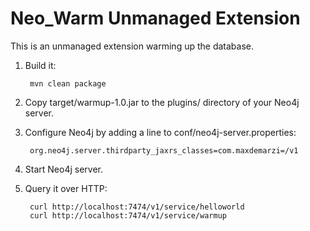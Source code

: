 Neo_Warm Unmanaged Extension
================================

This is an unmanaged extension warming up the database.

1. Build it:

        mvn clean package

2. Copy target/warmup-1.0.jar to the plugins/ directory of your Neo4j server.

3. Configure Neo4j by adding a line to conf/neo4j-server.properties:

        org.neo4j.server.thirdparty_jaxrs_classes=com.maxdemarzi=/v1

4. Start Neo4j server.

5. Query it over HTTP:

        curl http://localhost:7474/v1/service/helloworld
        curl http://localhost:7474/v1/service/warmup
